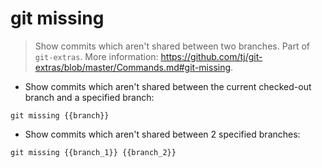 # git missing

> Show commits which aren't shared between two branches.
> Part of `git-extras`.
> More information: <https://github.com/tj/git-extras/blob/master/Commands.md#git-missing>.

- Show commits which aren't shared between the current checked-out branch and a specified branch:

`git missing {{branch}}`

- Show commits which aren't shared between 2 specified branches:

`git missing {{branch_1}} {{branch_2}}`
